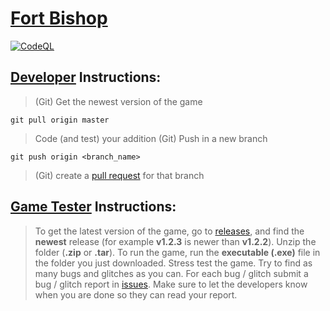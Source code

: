 # [Fort Bishop](https://github.com/vkeshav300/fort-bishop)
[![CodeQL](https://github.com/vkeshav300/fort-bishop/actions/workflows/codeql.yml/badge.svg)](https://github.com/vkeshav300/fort-bishop/actions/workflows/codeql.yml)

## [Developer](https://github.com/vkeshav300/fort-bishop/#developer-instructions) Instructions:
> (Git) Get the newest version of the game
```
git pull origin master
```
> Code (and test) your addition
> (Git) Push in a new branch
```
git push origin <branch_name>
```
> (Git) create a [pull request](https://github.com/vkeshav300/fort-bishop/pulls) for that branch

## [Game Tester](https://github.com/vkeshav300/fort-bishop/#game-tester-instructions) Instructions:
> To get the latest version of the game, go to [releases](https://github.com/vkeshav300/fort-bishop/releases), and find the **newest** release (for example **v1.2.3** is newer than **v1.2.2**).
> Unzip the folder (**.zip** or **.tar**).
> To run the game, run the **executable (.exe)** file in the folder you just downloaded.
> Stress test the game. Try to find as many bugs and glitches as you can.
> For each bug / glitch submit a bug / glitch report in [issues](https://github.com/vkeshav300/fort-bishop/issues).
> Make sure to let the developers know when you are done so they can read your report.
